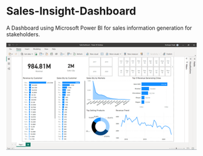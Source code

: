 # Sales-Insight-Dashboard
A Dashboard using Microsoft Power BI for sales information generation for stakeholders.

<p><img align="centre" src="2023-01-29.png" alt="dashboardImage" /></p>
